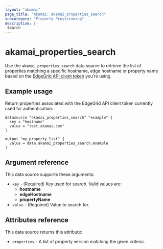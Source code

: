 ```yaml
---
layout: "akamai"
page_title: "Akamai: akamai_properties_search"
subcategory: "Property Provisioning"
description: |-
 Search
---
```


# akamai_properties_search


Use the `akamai_properties_search` data source to retrieve the list of properties matching a specific hostname, edge hostname or property name based on the [EdgeGrid API client token](https://techdocs.akamai.com/developer/docs/authenticate-with-edgegrid) you're using.

## Example usage

Return properties associated with the EdgeGrid API client token currently used for authentication:


```hcl
datasource "akamai_properties_search" "example" {
  key = "hostname"
  value = "test.akamai.com"
}

output "my_property_list" {
  value = data.akamai_properties_search.example
}
```

## Argument reference

This data source supports these arguments:

* `key` - (Required) Key used for search. Valid values are:
  * **hostname**
  * **edgeHostname**
  * **propertyName**
* `value` - (Required) Value to search for.

## Attributes reference

This data source returns this attribute:

* `properties` - A list of property version matching the given criteria.